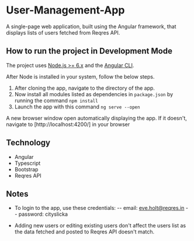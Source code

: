 # User-Management-App
A single-page web application, built using the Angular framework, that displays lists of users fetched from Reqres API.

## How to run the project in Development Mode
The project uses [Node.js >= 6.x](https://nodejs.org/en/) and the [Angular CLI](https://cli.angular.io/).

After Node is installed in your system, follow the below steps.

1. After cloning the app, navigate to the directory of the app.
2. Now install all modules listed as dependencies in `package.json` by running the command `npm install`
3. Launch the app with this command `ng serve --open`

A new browser window open automatically displaying the app.  If it doesn't, navigate to [http://localhost:4200/] in your browser


## Technology
- Angular
- Typescript
- Bootstrap
- Reqres API


## Notes
- To login to the app, use these credentials:
 -- email: eve.holt@reqres.in
 -- password: cityslicka

- Adding new users or editing existing users don't affect the users list as the data fetched and posted to Reqres API doesn't match.